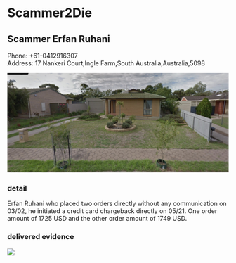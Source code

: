 # Scammer2Die

## Scammer Erfan Ruhani

Phone: +61-0412916307<br />
Address: 17 Nankeri Court,Ingle Farm,South Australia,Australia,5098

<img src="img/house.jpg">


### detail
Erfan Ruhani who placed two orders directly without any communication on 03/02, he initiated a credit card chargeback directly on 05/21.  One order amount of 1725 USD and the other order amount of 1749 USD. 

### delivered evidence
<img src="img/evidence.png">
 
